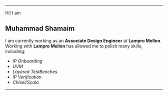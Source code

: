 ***
Hi! I am 
## Muhammad Shamaim 
I am currently working as an **Associate Design Engineer** at **Lampro Mellon**.<br>
Working with **Lampro Mellon** has allowed me to polish many skills, including:
 - *IP Onboarding*
 - *UVM*
 - *Layered TestBenches*
 - *IP Verification*
 - *Chisel/Scala*
***
